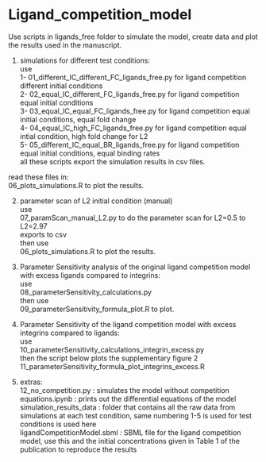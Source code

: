 # Ligand_competition_model

Use scripts in ligands_free folder to simulate the model, create data and plot the results used in the manuscript. 

1) simulations for different test conditions: \
use \
1- 01_different_IC_different_FC_ligands_free.py for ligand competition different initial conditions \
2- 02_equal_IC_different_FC_ligands_free.py for ligand competition equal initial conditions \
3- 03_equal_IC_equal_FC_ligands_free.py for ligand competition equal initial conditions, equal fold change \
4- 04_equal_IC_high_FC_ligands_free.py for ligand competition equal intial condition, high fold change for L2 \
5- 05_different_IC_equal_BR_ligands_free.py for ligand competition equal initial conditions, equal binding rates \
all these scripts export the simulation results in csv files.  

read these files in: \
06_plots_simulations.R to plot the results.  

2) parameter scan of L2 initial condition (manual) \
use \
07_paramScan_manual_L2.py to do the parameter scan for L2=0.5 to L2=2.97 \
exports to csv \
then use \
06_plots_simulations.R to plot the results.  

3) Parameter Sensitivity analysis of the original ligand competition model with excess ligands compared to integrins: \
use \
08_parameterSensitivity_calculations.py \
then use \
09_parameterSensitivity_formula_plot.R to plot.  

4) Parameter Sensitivity of the ligand competition model with excess integrins compared to ligands: \
use \
10_parameterSensitivity_calculations_integrin_excess.py  
then the script below plots the supplementary figure 2 \
11_parameterSensitivity_formula_plot_integrins_excess.R  

5) extras: \
12_no_competition.py : simulates the model without competition    
equations.ipynb : prints out the differential equations of the model  
simulation_results_data : folder that contains all the raw data from simulations at each test condition, same numbering 1-5 is used for test conditions is used here \
ligandCompetitionModel.sbml : SBML file for the ligand competition model, use this and the initial concentrations given in Table 1 of the publication to reproduce the results
